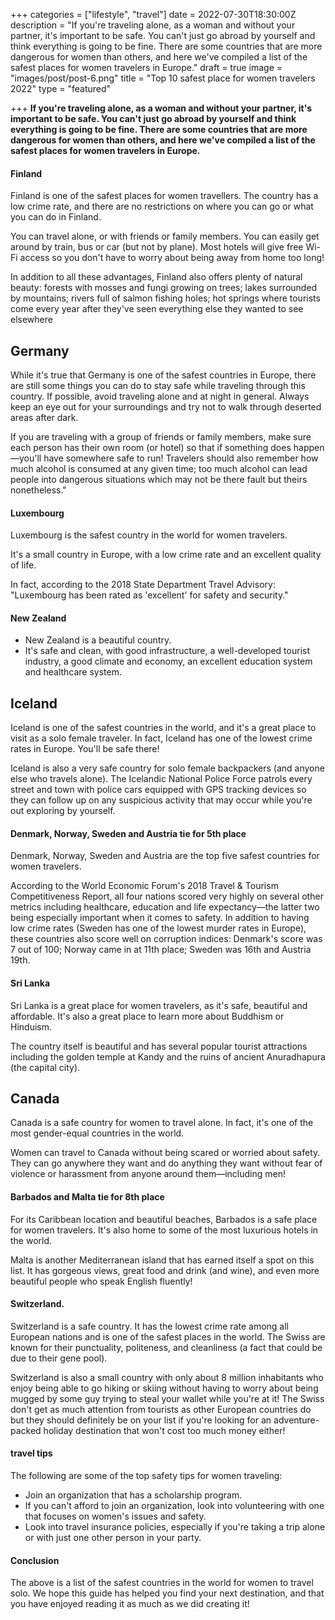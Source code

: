 +++
categories = ["lifestyle", "travel"]
date = 2022-07-30T18:30:00Z
description = "If you're traveling alone, as a woman and without your partner, it's important to be safe. You can't just go abroad by yourself and think everything is going to be fine. There are some countries that are more dangerous for women than others, and here we've compiled a list of the safest places for women travelers in Europe."
draft = true
image = "images/post/post-6.png"
title = "Top 10 safest place for women travelers 2022"
type = "featured"

+++
**If you're traveling alone, as a woman and without your partner, it's important to be safe. You can't just go abroad by yourself and think everything is going to be fine. There are some countries that are more dangerous for women than others, and here we've compiled a list of the safest places for women travelers in Europe.**

#### Finland

Finland is one of the safest places for women travellers. The country has a low crime rate, and there are no restrictions on where you can go or what you can do in Finland.

You can travel alone, or with friends or family members. You can easily get around by train, bus or car (but not by plane). Most hotels will give free Wi-Fi access so you don't have to worry about being away from home too long!

In addition to all these advantages, Finland also offers plenty of natural beauty: forests with mosses and fungi growing on trees; lakes surrounded by mountains; rivers full of salmon fishing holes; hot springs where tourists come every year after they've seen everything else they wanted to see elsewhere

## Germany

While it's true that Germany is one of the safest countries in Europe, there are still some things you can do to stay safe while traveling through this country. If possible, avoid traveling alone and at night in general. Always keep an eye out for your surroundings and try not to walk through deserted areas after dark.

If you are traveling with a group of friends or family members, make sure each person has their own room (or hotel) so that if something does happen—you'll have somewhere safe to run! Travelers should also remember how much alcohol is consumed at any given time; too much alcohol can lead people into dangerous situations which may not be there fault but theirs nonetheless."

#### Luxembourg

Luxembourg is the safest country in the world for women travelers.

It's a small country in Europe, with a low crime rate and an excellent quality of life.

In fact, according to the 2018 State Department Travel Advisory: "Luxembourg has been rated as 'excellent' for safety and security."

#### New Zealand

* New Zealand is a beautiful country.
* It's safe and clean, with good infrastructure, a well-developed tourist industry, a good climate and economy, an excellent education system and healthcare system.

## Iceland

Iceland is one of the safest countries in the world, and it's a great place to visit as a solo female traveler. In fact, Iceland has one of the lowest crime rates in Europe. You'll be safe there!

Iceland is also a very safe country for solo female backpackers (and anyone else who travels alone). The Icelandic National Police Force patrols every street and town with police cars equipped with GPS tracking devices so they can follow up on any suspicious activity that may occur while you're out exploring by yourself.

#### Denmark, Norway, Sweden and Austria tie for 5th place

Denmark, Norway, Sweden and Austria are the top five safest countries for women travelers.

According to the World Economic Forum's 2018 Travel & Tourism Competitiveness Report, all four nations scored very highly on several other metrics including healthcare, education and life expectancy—the latter two being especially important when it comes to safety. In addition to having low crime rates (Sweden has one of the lowest murder rates in Europe), these countries also score well on corruption indices: Denmark's score was 7 out of 100; Norway came in at 11th place; Sweden was 16th and Austria 19th.

#### Sri Lanka

Sri Lanka is a great place for women travelers, as it's safe, beautiful and affordable. It's also a great place to learn more about Buddhism or Hinduism.

The country itself is beautiful and has several popular tourist attractions including the golden temple at Kandy and the ruins of ancient Anuradhapura (the capital city).

## Canada

Canada is a safe country for women to travel alone. In fact, it's one of the most gender-equal countries in the world.

Women can travel to Canada without being scared or worried about safety. They can go anywhere they want and do anything they want without fear of violence or harassment from anyone around them—including men!

#### Barbados and Malta tie for 8th place

For its Caribbean location and beautiful beaches, Barbados is a safe place for women travelers. It's also home to some of the most luxurious hotels in the world.

Malta is another Mediterranean island that has earned itself a spot on this list. It has gorgeous views, great food and drink (and wine), and even more beautiful people who speak English fluently!

#### Switzerland.

Switzerland is a safe country. It has the lowest crime rate among all European nations and is one of the safest places in the world. The Swiss are known for their punctuality, politeness, and cleanliness (a fact that could be due to their gene pool).

Switzerland is also a small country with only about 8 million inhabitants who enjoy being able to go hiking or skiing without having to worry about being mugged by some guy trying to steal your wallet while you're at it! The Swiss don't get as much attention from tourists as other European countries do but they should definitely be on your list if you're looking for an adventure-packed holiday destination that won't cost too much money either!

#### travel tips

The following are some of the top safety tips for women traveling:

* Join an organization that has a scholarship program.
* If you can't afford to join an organization, look into volunteering with one that focuses on women's issues and safety.
* Look into travel insurance policies, especially if you're taking a trip alone or with just one other person in your party.

#### Conclusion

The above is a list of the safest countries in the world for women to travel solo. We hope this guide has helped you find your next destination, and that you have enjoyed reading it as much as we did creating it!